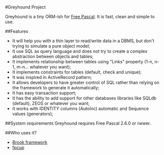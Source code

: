 #Greyhound Project

Greyhound is a tiny ORM-ish for [Free Pascal](http://freepascal.org/).
It is fast, clean and simple to use.


##Features
* It will help you with a thin layer to read/write data in a DBMS, but don't trying to simulate a pure object model;
* It use SQL as query language and does not try to create a complex abstraction between objects and tables;
* It implements relationship between tables using "Links" property (1-n, n-1, m-n... whatever you want);
* It implements constraints for tables (default, check and unique);
* It was inspired in ActiveRecord pattern;
* It allows developers to have greater control of SQL rather than relying on the framework to generate it automatically;
* It has easy transaction support;
* It has the ability to add support for other databases libraries like SQLdb (default), ZEOS or whatever you want;
* It works with IDENTITY columns (AutoInc) automatic and Sequence values (generators);


##System requirements
Greyhound requires Free Pascal 2.6.0 or newer.


##Who uses it?
* [Brook framework](http://brookframework.org)
* [fpcup](https://bitbucket.org/reiniero/fpcup/)
